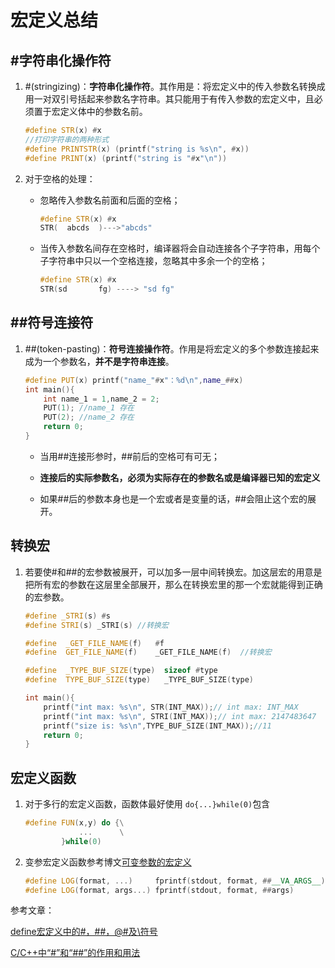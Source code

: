 # 宏定义总结 #

## #字符串化操作符 ##
1. #(stringizing)：**字符串化操作符**。其作用是：将宏定义中的传入参数名转换成用一对双引号括起来参数名字符串。其只能用于有传入参数的宏定义中，且必须置于宏定义体中的参数名前。

    ```C++
    #define STR(x) #x
    //打印字符串的两种形式
    #define PRINTSTR(x) (printf("string is %s\n", #x))
    #define PRINT(x) (printf("string is "#x"\n"))
    ```

2. 对于空格的处理：

    + 忽略传入参数名前面和后面的空格；

        ```C++
        #define STR(x) #x
        STR(  abcds  )--->"abcds"
        ```

    + 当传入参数名间存在空格时，编译器将会自动连接各个子字符串，用每个子字符串中只以一个空格连接，忽略其中多余一个的空格；

        ```C++
        #define STR(x) #x
        STR(sd       fg) ----> "sd fg"
        ```

## ##符号连接符 ###

1. ##(token-pasting)：**符号连接操作符**。作用是将宏定义的多个参数连接起来成为一个参数名，**并不是字符串连接**。

    ```C++
    #define PUT(x) printf("name_"#x"：%d\n",name_##x)
    int main(){
        int name_1 = 1,name_2 = 2;
        PUT(1); //name_1 存在
        PUT(2); //name_2 存在
        return 0;
    }
    ```
    + 当用##连接形参时，##前后的空格可有可无；

    + **连接后的实际参数名，必须为实际存在的参数名或是编译器已知的宏定义**

    + 如果##后的参数本身也是一个宏或者是变量的话，##会阻止这个宏的展开。

## 转换宏 ##

1. 若要使#和##的宏参数被展开，可以加多一层中间转换宏。加这层宏的用意是把所有宏的参数在这层里全部展开，那么在转换宏里的那一个宏就能得到正确的宏参数。
    
    ```C++
    #define _STRI(s) #s  
    #define STRI(s) _STRI(s) //转换宏 

    #define  _GET_FILE_NAME(f)   #f
    #define  GET_FILE_NAME(f)    _GET_FILE_NAME(f)  //转换宏   

    #define  _TYPE_BUF_SIZE(type)  sizeof #type
    #define  TYPE_BUF_SIZE(type)   _TYPE_BUF_SIZE(type) 

    int main(){
        printf("int max: %s\n", STR(INT_MAX));// int max: INT_MAX  
        printf("int max: %s\n", STRI(INT_MAX));// int max: 2147483647 
        printf("size is: %s\n",TYPE_BUF_SIZE(INT_MAX));//11
        return 0;
    }
    ```

## 宏定义函数 ##

1. 对于多行的宏定义函数，函数体最好使用 `do{...}while(0)`包含

    ```C++
    #define FUN(x,y) do {\
                ...      \
            }while(0)
    ```
 
2. 变参宏定义函数参考博文[可变参数的宏定义][]

    ```C++
    #define LOG(format, ...)     fprintf(stdout, format, ##__VA_ARGS__)
    #define LOG(format, args...) fprintf(stdout, format, ##args)
    ```

参考文章：

[define宏定义中的#，##，@#及\符号][]

[ C/C++中“#”和“##”的作用和用法][]


[ C/C++中“#”和“##”的作用和用法]:http://blog.csdn.net/fengbingchun/article/details/44133701
[define宏定义中的#，##，@#及\符号]:http://blog.chinaunix.net/uid-23254875-id-341055.html
[可变参数的宏定义]:https://www.cnblogs.com/caosiyang/archive/2012/08/21/2648870.html